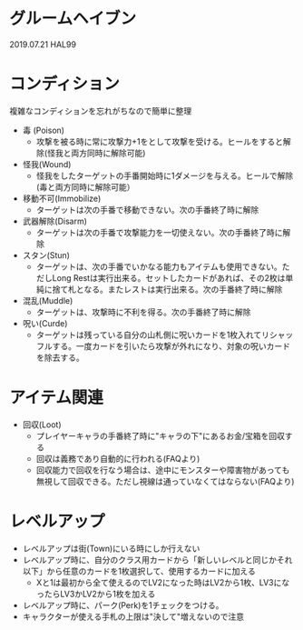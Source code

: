 # グルームヘイブン
2019.07.21 HAL99

# コンディション
複雑なコンディションを忘れがちなので簡単に整理

* 毒 (Poison)
  * 攻撃を被る時に常に攻撃力+1をとして攻撃を受ける。ヒールをすると解除(怪我と両方同時に解除可能)
* 怪我(Wound)
  * 怪我をしたターゲットの手番開始時に1ダメージを与える。ヒールで解除(毒と両方同時に解除可能）
* 移動不可(Immobilize)
  * ターゲットは次の手番で移動できない。次の手番終了時に解除
* 武器解除(Disarm)
  * ターゲットは次の手番で攻撃能力を一切使えない。次の手番終了時に解除
* スタン(Stun)
  * ターゲットは、次の手番でいかなる能力もアイテムも使用できない。ただしLong Restは実行出来る。セットしたカードがあれば、その2枚は単純に捨て札となる。またレストは実行出来る。次の手番終了時に解除
* 混乱(Muddle)
  * ターゲットは、攻撃時に不利を得る。次の手番終了時に解除
* 呪い(Curde)
  * ターゲットは残っている自分の山札側に呪いカードを1枚入れてリシャッフルする。一度カードを引いたら攻撃が外れになり、対象の呪いカードを除去する。

# アイテム関連
* 回収(Loot)
  * プレイヤーキャラの手番終了時に"キャラの下"にあるお金/宝箱を回収する
  * 回収は義務であり自動的に行われる(FAQより)
  * 回収能力で回収を行なう場合は、途中にモンスターや障害物があっても無視して回収できる。ただし視線は通っていなくてはならない(FAQより)


# レベルアップ
* レベルアップは街(Town)にいる時にしか行えない
* レベルアップ時に、自分のクラス用カードから「新しいレベルと同じかそれ以下」から任意のカードを1枚選択して、使用するカードに加える
  * Xと1は最初から全て使えるのでLV2になった時はLV2から1枚、LV3になったらLV3かLV2から1枚を加える
* レベルアップ時に、パーク(Perk)を1チェックをつける。
* キャラクターが使える手札の上限は"決して"増えないので注意

